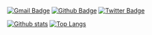 [![Gmail Badge](https://img.shields.io/badge/-perragnar@gmail.com-c14438?style=flat&logo=Gmail&logoColor=white&link=mailto:perragnar@gmail.com)](mailto:perragnar@gmail.com) [![Github Badge](https://img.shields.io/badge/-perragnar-grey?style=flat&logo=github&logoColor=white&link=https://github.com/perragnar/)](https://www.github.com/perragnaredin/) [![Twitter Badge](https://img.shields.io/badge/-perragnaredin-00acee?style=flat&logo=twitter&logoColor=white&link=https://twitter.com/perragnaredin/)](https://www.twitter.com/perragnaredin/)

[![Github stats](https://github-readme-stats.vercel.app/api?username=perragnar&show_icons=true&include_all_commits=true)](https://github.com/perragnar/github-readme-stats)
[![Top Langs](https://github-readme-stats.vercel.app/api/top-langs/?username=perragnar&layout=compact)](https://github.com/perragnar/github-readme-stats)
